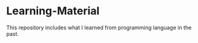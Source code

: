 # Learning-Material

This repository includes what I learned from programming language in the past.
